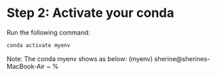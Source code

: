 # Step 2: Activate your conda

Run the following command:

```bash
conda activate myenv

```
Note: The conda myenv shows as below: 
(myenv) sherine@sherines-MacBook-Air ~ % 
